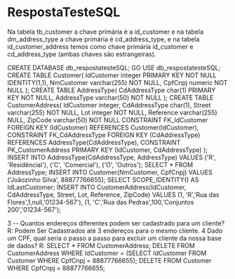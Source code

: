 # RespostaTesteSQL
Na tabela tb_customer a chave primária é a id_customer e na tabela
dm_address_type a chave primária é cd_address_type, e na tabela
id_customer_address temos como chave primária id_customer e
cd_address_type (ambas chaves são estrangeiras).

CREATE DATABASE
db_respostatesteSQL;
GO
USE db_respostatesteSQL;
CREATE TABLE Customer(
IdCustomer integer PRIMARY KEY NOT NULL IDENTITY(1,1),
NmCustomer varchar(255) NOT NULL,
CpfCnpj numeric NOT NULL
);
CREATE TABLE AddressType(
CdAddressType char(1) PRIMARY KEY NOT NULL,
AddressType varchar(50) NOT NULL
);
CREATE TABLE CustomerAddress(
IdCustomer integer,
CdAddressType char(1),
Street varchar(255) NOT NULL,
Lot integer NOT NULL,
Reference varchar(255) NULL,
ZipCode varchar(50) NOT NULL
CONSTRAINT FK_IdCustomer FOREIGN KEY (IdCustomer) REFERENCES
Customer(IdCustomer),
CONSTRAINT FK_CdAddressType FOREIGN KEY (CdAddressType) REFERENCES
AddressType(CdAddressType),
CONSTRAINT PK_CustomerAddress PRIMARY KEY (IdCustomer, CdAddressType)
);
INSERT INTO AddressType(CdAddressType, AddressType)
VALUES
('R', 'Residêncial'),
('C', 'Comercial'),
('O', 'Outros');
SELECT * FROM AddressType;
INSERT INTO Customer(NmCustomer, CpfCnpj)
VALUES
('Joãozinho Silva', 88877766655);
SELECT SCOPE_IDENTITY() AS IdLastCustomer;
INSERT INTO CustomerAddress(IdCustomer, CdAddressType, Street, Lot, Reference,
ZipCode)
VALUES
(1, 'R','Rua das Flores',1,null,'01234-567'),
(1, 'C','Rua das Pedras',100,'Conjuntos 200','01234-567');


3 -- Quantos endereços diferentes podem ser cadastrado para um cliente?
R: Podem Ser Cadastrados até 3 endereços para o mesmo cliente.
4 Dado
um CPF, qual seria o passo a passo para excluir um cliente da nossa base de
dados?
R:
SELECT * FROM CustomerAddress;
DELETE FROM CustomerAddress WHERE IdCustomer = (SELECT IdCustomer FROM Customer WHERE CpfCnpj =
88877766655);
DELETE FROM Customer WHERE CpfCnpj = 88877766655;
